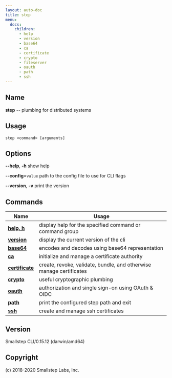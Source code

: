```yaml
---
layout: auto-doc
title: step
menu:
  docs:
    children:
      - help
      - version
      - base64
      - ca
      - certificate
      - crypto
      - fileserver
      - oauth
      - path
      - ssh
---
```


## Name
**step** -- plumbing for distributed systems

## Usage

```raw
step <command> [arguments]
```

## Options

**--help**, **-h**
show help

**--config**=`value`
path to the config file to use for CLI flags

**--version**, **-v**
print the version


## Commands


| Name | Usage |
|---|---|
| **[help, h](help/)** | display help for the specified command or command group |
| **[version](version/)** | display the current version of the cli |
| **[base64](base64/)** | encodes and decodes using base64 representation |
| **[ca](ca/)** | initialize and manage a certificate authority |
| **[certificate](certificate/)** | create, revoke, validate, bundle, and otherwise manage certificates |
| **[crypto](crypto/)** | useful cryptographic plumbing |
| **[oauth](oauth/)** | authorization and single sign-on using OAuth & OIDC |
| **[path](path/)** | print the configured step path and exit |
| **[ssh](ssh/)** | create and manage ssh certificates |


## Version

Smallstep CLI/0.15.12 (darwin/amd64)

## Copyright

(c) 2018-2020 Smallstep Labs, Inc.

